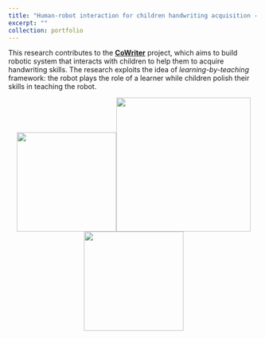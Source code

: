 ```yaml
---
title: "Human-robot interaction for children handwriting acquisition - CoWriter"
excerpt: ""
collection: portfolio
---
```


This research contributes to the [**CoWriter**](https://gaips.inesc-id.pt/component/gaips/projects/showProject/10/27) project, which aims to build robotic system that interacts with children to help them to acquire handwriting skills. The research exploits the idea of *learning-by-teaching* framework: the robot plays the role of a learner while children polish their skills in teaching the robot. 

<p align="center">
<img src="{{site.baseurl}}/images/research/naoandchild.JPG" width="200" alt=""><img src="{{site.baseurl}}/images/research/naowriting.png" width="270" alt=""><img src="{{site.baseurl}}/images/research/childwriting.JPG" width="200" alt="">
</p>
